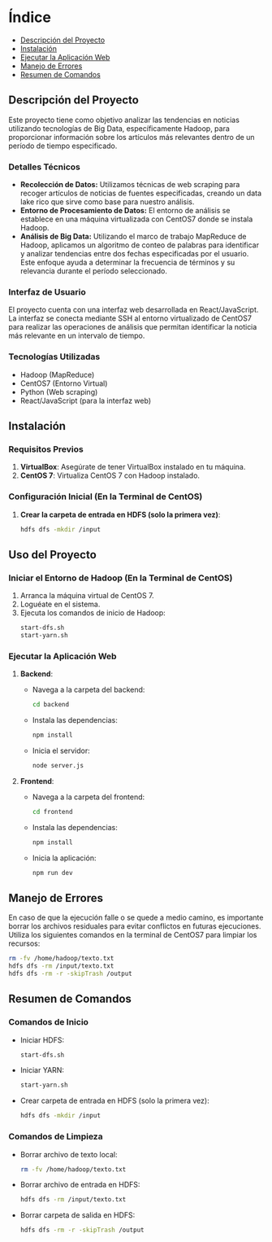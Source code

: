 
# Índice
- [Descripción del Proyecto](#descripción-del-proyecto)
- [Instalación](#instalación)
- [Ejecutar la Aplicación Web](#ejecutar-la-aplicación-web)
- [Manejo de Errores](#manejo-de-errores)
- [Resumen de Comandos](#resumen-de-comandos)

## Descripción del Proyecto

Este proyecto tiene como objetivo analizar las tendencias en noticias utilizando tecnologías de Big Data, específicamente Hadoop, para proporcionar información sobre los artículos más relevantes dentro de un período de tiempo especificado.

### Detalles Técnicos

- **Recolección de Datos:** Utilizamos técnicas de web scraping para recoger artículos de noticias de fuentes especificadas, creando un data lake rico que sirve como base para nuestro análisis.
- **Entorno de Procesamiento de Datos:** El entorno de análisis se establece en una máquina virtualizada con CentOS7 donde se instala Hadoop.
- **Análisis de Big Data:** Utilizando el marco de trabajo MapReduce de Hadoop, aplicamos un algoritmo de conteo de palabras para identificar y analizar tendencias entre dos fechas especificadas por el usuario. Este enfoque ayuda a determinar la frecuencia de términos y su relevancia durante el período seleccionado.

### Interfaz de Usuario

El proyecto cuenta con una interfaz web desarrollada en React/JavaScript. La interfaz se conecta mediante SSH al entorno virtualizado de CentOS7 para realizar las operaciones de análisis que permitan identificar la noticia más relevante en un intervalo de tiempo.

### Tecnologías Utilizadas

- Hadoop (MapReduce)
- CentOS7 (Entorno Virtual)
- Python (Web scraping)
- React/JavaScript (para la interfaz web)

## Instalación

### Requisitos Previos

1. **VirtualBox**: Asegúrate de tener VirtualBox instalado en tu máquina.
2. **CentOS 7**: Virtualiza CentOS 7 con Hadoop instalado.

### Configuración Inicial (En la Terminal de CentOS)

1. **Crear la carpeta de entrada en HDFS (solo la primera vez)**:
   ```bash
   hdfs dfs -mkdir /input
   ```

## Uso del Proyecto

### Iniciar el Entorno de Hadoop (En la Terminal de CentOS)

1. Arranca la máquina virtual de CentOS 7.
2. Loguéate en el sistema.
3. Ejecuta los comandos de inicio de Hadoop:
   ```bash
   start-dfs.sh
   start-yarn.sh
   ```

### Ejecutar la Aplicación Web

1. **Backend**:
   - Navega a la carpeta del backend:
     ```bash
     cd backend
     ```
   - Instala las dependencias:
     ```bash
     npm install
     ```
   - Inicia el servidor:
     ```bash
     node server.js
     ```

2. **Frontend**:
   - Navega a la carpeta del frontend:
     ```bash
     cd frontend
     ```
   - Instala las dependencias:
     ```bash
     npm install
     ```
   - Inicia la aplicación:
     ```bash
     npm run dev
     ```

## Manejo de Errores 

En caso de que la ejecución falle o se quede a medio camino, es importante borrar los archivos residuales para evitar conflictos en futuras ejecuciones. Utiliza los siguientes comandos en la terminal de CentOS7 para limpiar los recursos:

```bash
rm -fv /home/hadoop/texto.txt
hdfs dfs -rm /input/texto.txt
hdfs dfs -rm -r -skipTrash /output
```

## Resumen de Comandos

### Comandos de Inicio

- Iniciar HDFS:
  ```bash
  start-dfs.sh
  ```

- Iniciar YARN:
  ```bash
  start-yarn.sh
  ```

- Crear carpeta de entrada en HDFS (solo la primera vez):
  ```bash
  hdfs dfs -mkdir /input
  ```

### Comandos de Limpieza

- Borrar archivo de texto local:
  ```bash
  rm -fv /home/hadoop/texto.txt
  ```

- Borrar archivo de entrada en HDFS:
  ```bash
  hdfs dfs -rm /input/texto.txt
  ```

- Borrar carpeta de salida en HDFS:
  ```bash
  hdfs dfs -rm -r -skipTrash /output
  ```

